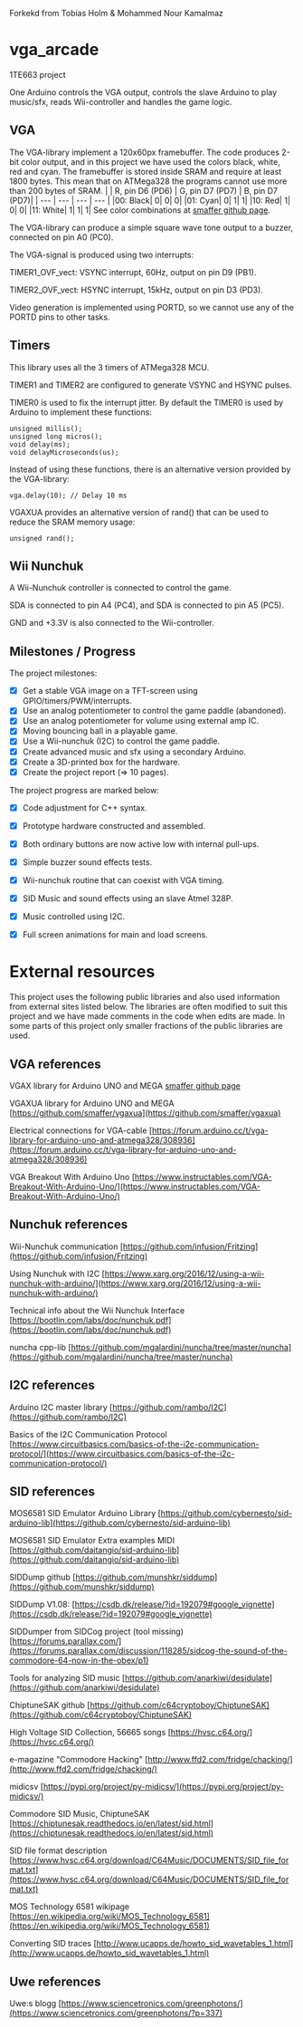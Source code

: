 Forkekd from Tobias Holm & Mohammed Nour Kamalmaz
# vga_arcade
1TE663 project

One Arduino controls the VGA output, controls the slave Arduino to play music/sfx, reads Wii-controller and handles the game logic.

## VGA
The VGA-library implement a 120x60px framebuffer. The code produces 2-bit color output,
and in this project we have used the colors black, white, red and cyan.
The framebuffer is stored inside SRAM and require at least 1800 bytes.
This mean that on ATMega328 the programs cannot use more than 200 bytes of SRAM.
| | R, pin D6 (PD6) | G, pin D7 (PD7) | B, pin D7 (PD7)|
| --- | --- | --- | --- |
|00: Black|	0|	0|	0|
|01: Cyan|	0|	1|	1|
|10: Red|	1|	0|	0|
|11: White|	1|	1|	1|
See color combinations at [smaffer github page](https://github.com/smaffer/vgax).

The VGA-library can produce a simple square wave tone output to a buzzer, connected on pin A0 (PC0).

The VGA-signal is produced using two interrupts:

TIMER1_OVF_vect: VSYNC interrupt, 60Hz, output on pin D9 (PB1).

TIMER2_OVF_vect: HSYNC interrupt, 15kHz, output on pin D3 (PD3).

Video generation is implemented using PORTD, so we cannot use any of the PORTD pins to other tasks.

## Timers
This library uses all the 3 timers of ATMega328 MCU.

TIMER1 and TIMER2 are configured to generate VSYNC and HSYNC pulses.

TIMER0 is used to fix the interrupt jitter. By default the TIMER0 is used by Arduino to implement these functions:

	unsigned millis();
	unsigned long micros();
	void delay(ms); 
	void delayMicroseconds(us);

Instead of using these functions, there is an alternative version provided by the VGA-library:

	vga.delay(10); // Delay 10 ms

VGAXUA provides an alternative version of rand() that can be used to reduce the SRAM memory usage:

	unsigned rand();


## Wii Nunchuk
A Wii-Nunchuk controller is connected to control the game.

SDA is connected to pin A4 (PC4), and SDA is connected to pin A5 (PC5).

GND and +3.3V is also connected to the Wii-controller.


## Milestones / Progress
The project milestones:
- [x] Get a stable VGA image on a TFT-screen using GPIO/timers/PWM/interrupts.
- [x] Use an analog potentiometer to control the game paddle (abandoned).
- [x] Use an analog potentiometer for volume using external amp IC.
- [x] Moving bouncing ball in a playable game.
- [x] Use a Wii-nunchuk (I2C) to control the game paddle.
- [x] Create advanced music and sfx using a secondary Arduino.
- [x] Create a 3D-printed box for the hardware.
- [x] Create the project report (=> 10 pages).

The project progress are marked below:
- [x] Code adjustment for C++ syntax.
- [x] Prototype hardware constructed and assembled.
- [x] Both ordinary buttons are now active low with internal pull-ups.
- [x] Simple buzzer sound effects tests.
- [x] Wii-nunchuk routine that can coexist with VGA timing.
- [x] SID Music and sound effects using an slave Atmel 328P.
- [x] Music controlled using I2C.
- [x] Full screen animations for main and load screens.


# External resources
This project uses the following public libraries and also used information from external sites listed below. The libraries are often modified to suit this project and we have made comments in the code when edits are made. In some parts of this project only smaller fractions of the public libraries are used.

## VGA references
VGAX library for Arduino UNO and MEGA [smaffer github page](https://github.com/smaffer/vgax)

VGAXUA library for Arduino UNO and MEGA [https://github.com/smaffer/vgaxua](https://github.com/smaffer/vgaxua)

Electrical connections for VGA-cable [https://forum.arduino.cc/t/vga-library-for-arduino-uno-and-atmega328/308936](https://forum.arduino.cc/t/vga-library-for-arduino-uno-and-atmega328/308936)

VGA Breakout With Arduino Uno [https://www.instructables.com/VGA-Breakout-With-Arduino-Uno/](https://www.instructables.com/VGA-Breakout-With-Arduino-Uno/)

## Nunchuk references
Wii-Nunchuk communication [https://github.com/infusion/Fritzing](https://github.com/infusion/Fritzing)

Using Nunchuk with I2C [https://www.xarg.org/2016/12/using-a-wii-nunchuk-with-arduino/](https://www.xarg.org/2016/12/using-a-wii-nunchuk-with-arduino/)

Technical info about the Wii Nunchuk Interface [https://bootlin.com/labs/doc/nunchuk.pdf](https://bootlin.com/labs/doc/nunchuk.pdf)

nuncha cpp-lib [https://github.com/mgalardini/nuncha/tree/master/nuncha](https://github.com/mgalardini/nuncha/tree/master/nuncha)

## I2C references
Arduino I2C master library [https://github.com/rambo/I2C](https://github.com/rambo/I2C)

Basics of the I2C Communication Protocol [https://www.circuitbasics.com/basics-of-the-i2c-communication-protocol/](https://www.circuitbasics.com/basics-of-the-i2c-communication-protocol/)

## SID references
MOS6581 SID Emulator Arduino Library [https://github.com/cybernesto/sid-arduino-lib](https://github.com/cybernesto/sid-arduino-lib)

MOS6581 SID Emulator Extra examples MIDI [https://github.com/daitangio/sid-arduino-lib](https://github.com/daitangio/sid-arduino-lib)

SIDDump github [https://github.com/munshkr/siddump](https://github.com/munshkr/siddump)

SIDDump V1.08: [https://csdb.dk/release/?id=192079#google_vignette](https://csdb.dk/release/?id=192079#google_vignette)

SIDDumper from SIDCog project (tool missing) [https://forums.parallax.com/](https://forums.parallax.com/discussion/118285/sidcog-the-sound-of-the-commodore-64-now-in-the-obex/p1)

Tools for analyzing SID music [https://github.com/anarkiwi/desidulate](https://github.com/anarkiwi/desidulate)

ChiptuneSAK github [https://github.com/c64cryptoboy/ChiptuneSAK](https://github.com/c64cryptoboy/ChiptuneSAK)

High Voltage SID Collection, 56665 songs [https://hvsc.c64.org/](https://hvsc.c64.org/)

e-magazine "Commodore Hacking" [http://www.ffd2.com/fridge/chacking/](http://www.ffd2.com/fridge/chacking/)

midicsv [https://pypi.org/project/py-midicsv/](https://pypi.org/project/py-midicsv/)

Commodore SID Music, ChiptuneSAK [https://chiptunesak.readthedocs.io/en/latest/sid.html](https://chiptunesak.readthedocs.io/en/latest/sid.html)

SID file format description [https://www.hvsc.c64.org/download/C64Music/DOCUMENTS/SID_file_format.txt](https://www.hvsc.c64.org/download/C64Music/DOCUMENTS/SID_file_format.txt)

MOS Technology 6581 wikipage [https://en.wikipedia.org/wiki/MOS_Technology_6581](https://en.wikipedia.org/wiki/MOS_Technology_6581)

Converting SID traces [http://www.ucapps.de/howto_sid_wavetables_1.html](http://www.ucapps.de/howto_sid_wavetables_1.html)

## Uwe references
Uwe:s blogg [https://www.sciencetronics.com/greenphotons/](https://www.sciencetronics.com/greenphotons/?p=337)
